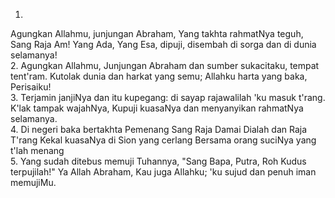 1.
Agungkan Allahmu, junjungan Abraham,
Yang takhta rahmatNya teguh, Sang Raja Am!
Yang Ada, Yang Esa, dipuji,
disembah di sorga dan di dunia selamanya!
<br>
2.
Agungkan Allahmu, Junjungan Abraham
dan sumber sukacitaku, tempat tent'ram.
Kutolak dunia dan harkat yang semu;
Allahku harta yang baka, Perisaiku!
<br>
3.
Terjamin janjiNya dan itu kupegang:
di sayap rajawalilah 'ku masuk t'rang.
K'lak tampak wajahNya, Kupuji kuasaNya
dan menyanyikan rahmatNya selamanya.
<br>
4.
Di negeri baka bertakhta Pemenang
Sang Raja Damai Dialah dan Raja T'rang
Kekal kuasaNya di Sion yang cerlang
Bersama orang suciNya yang t'lah menang
<br>
5.
Yang sudah ditebus memuji Tuhannya,
"Sang Bapa, Putra, Roh Kudus terpujilah!"
Ya Allah Abraham, Kau juga Allahku;
'ku sujud dan penuh iman memujiMu.